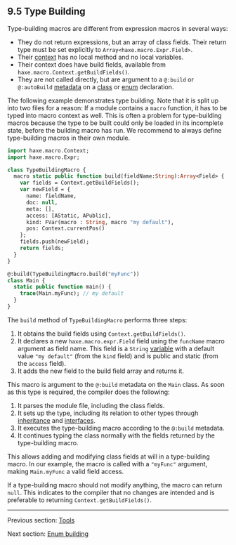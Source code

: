 ## 9.5 Type Building

Type-building macros are different from expression macros in several ways:

* They do not return expressions, but an array of class fields. Their return type must be set explicitly to `Array<haxe.macro.Expr.Field>`.
* Their [context](macro-context.md) has no local method and no local variables.
* Their context does have build fields, available from `haxe.macro.Context.getBuildFields()`.
* They are not called directly, but are argument to a `@:build` or `@:autoBuild` [metadata](lf-metadata.md) on a [class](types-class-instance.md) or [enum](types-enum-instance.md) declaration.

The following example demonstrates type building. Note that it is split up into two files for a reason: If a module contains a `macro` function, it has to be typed into macro context as well. This is often a problem for type-building macros because the type to be built could only be loaded in its incomplete state, before the building macro has run. We recommend to always define type-building macros in their own module.

```haxe
import haxe.macro.Context;
import haxe.macro.Expr;

class TypeBuildingMacro {
  macro static public function build(fieldName:String):Array<Field> {
    var fields = Context.getBuildFields();
    var newField = {
      name: fieldName,
      doc: null,
      meta: [],
      access: [AStatic, APublic],
      kind: FVar(macro : String, macro "my default"),
      pos: Context.currentPos()
    };
    fields.push(newField);
    return fields;
  }
}
```
```haxe
@:build(TypeBuildingMacro.build("myFunc"))
class Main {
  static public function main() {
    trace(Main.myFunc); // my default
  }
}
```

The `build` method of `TypeBuildingMacro` performs three steps:

1. It obtains the build fields using `Context.getBuildFields()`.
2. It declares a new `haxe.macro.expr.Field` field using the `funcName` macro argument as field name. This field is a `String` [variable](class-field-variable.md) with a default value `"my default"` (from the `kind` field) and is public and static (from the `access` field).
3. It adds the new field to the build field array and returns it.

This macro is argument to the `@:build` metadata on the `Main` class. As soon as this type is required, the compiler does the following:

1. It parses the module file, including the class fields.
2. It sets up the type, including its relation to other types through [inheritance](types-class-inheritance.md) and [interfaces](types-interfaces.md).
3. It executes the type-building macro according to the `@:build` metadata.
4. It continues typing the class normally with the fields returned by the type-building macro.

This allows adding and modifying class fields at will in a type-building macro. In our example, the macro is called with a `"myFunc"` argument, making `Main.myFunc` a valid field access.

If a type-building macro should not modify anything, the macro can return `null`. This indicates to the compiler that no changes are intended and is preferable to returning `Context.getBuildFields()`.

---

Previous section: [Tools](macro-tools.md)

Next section: [Enum building](macro-enum-building.md)